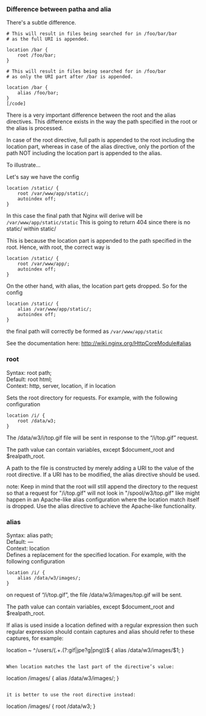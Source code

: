 ### Difference between patha and alia ###

There's a subtle difference.

```
# This will result in files being searched for in /foo/bar/bar 
# as the full URI is appended.

location /bar {
    root /foo/bar;
}
```

```
# This will result in files being searched for in /foo/bar 
# as only the URI part after /bar is appended.

location /bar {
    alias /foo/bar;
}
[/code]
```


There is a very important difference between the root and the alias directives. 
This difference exists in the way the path specified in the root or the alias is processed.

In case of the root directive, full path is appended to the root including the location part, whereas 
in case of the alias directive, only the portion of the path NOT including the location part is appended to the alias.

To illustrate...

Let's say we have the config

```
location /static/ {
    root /var/www/app/static/;
    autoindex off;
}
```

In this case the final path that Nginx will derive will be `/var/www/app/static/static`
This is going to return 404 since there is no static/ within static/

This is because the location part is appended to the path specified in the root. 
Hence, with root, the correct way is

```
location /static/ {
    root /var/www/app/;
    autoindex off;
}
```        

On the other hand, with alias, the location part gets dropped. So for the config

```
location /static/ {
    alias /var/www/app/static/;
    autoindex off;
}
```
        
the final path will correctly be formed as `/var/www/app/static`

See the documentation here: http://wiki.nginx.org/HttpCoreModule#alias

### root ###
Syntax:	  root path;   
Default:	root html;   
Context:	http, server, location, if in location

Sets the root directory for requests. For example, with the following configuration

```
location /i/ {
    root /data/w3;
}
```

The /data/w3/i/top.gif file will be sent in response to the “/i/top.gif” request.

The path value can contain variables, except $document_root and $realpath_root.

A path to the file is constructed by merely adding a URI to the value of the root directive. 
If a URI has to be modified, the alias directive should be used.

note: Keep in mind that the root will still append the directory to the request so that a request 
for "/i/top.gif" will not look in "/spool/w3/top.gif" like might happen in an Apache-like alias 
configuration where the location match itself is dropped. Use the alias directive 
to achieve the Apache-like functionality.


### alias ###
Syntax:	alias path;   
Default:	—   
Context:	location   
Defines a replacement for the specified location. For example, with the following configuration

```
location /i/ {
    alias /data/w3/images/;
}
```

on request of “/i/top.gif”, the file /data/w3/images/top.gif will be sent.

The path value can contain variables, except $document_root and $realpath_root.

If alias is used inside a location defined with a regular expression then such
regular expression should contain captures and alias should refer to these captures,
for example:

location ~ ^/users/(.+\.(?:gif|jpe?g|png))$ {
    alias /data/w3/images/$1;
}
```

When location matches the last part of the directive’s value:

```
location /images/ {
    alias /data/w3/images/;
}
```

it is better to use the root directive instead:

```
location /images/ {
    root /data/w3;
}
```


